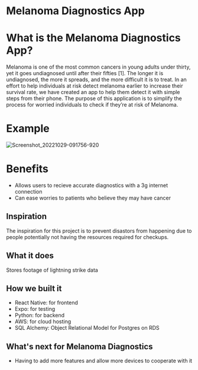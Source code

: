 # Melanoma Diagnostics App

# What is the Melanoma Diagnostics App?
Melanoma is one of the most common cancers in young adults under thirty, yet it goes undiagnosed until after their fifties [1]. The longer it is undiagnosed, the more it spreads, and the more difficult it is to treat. In an effort to help individuals at risk detect melanoma earlier to increase their survival rate, we have created an app to help them detect it with simple steps from their phone. The purpose of this application is to simplify the process for worried individuals to check if they’re at risk of Melanoma.

# Example

![Screenshot_20221029-091756-920](https://user-images.githubusercontent.com/71856219/198847590-c66e94fb-9c32-4561-ab91-00a472c505b1.png)

# Benefits
- Allows users to recieve accurate diagnostics with a 3g internet connection
- Can ease worries to patients who believe they may have cancer

## Inspiration
The inspiration for this project is to prevent disastors from happening due to people potentially not having the resources required for checkups.

## What it does
Stores footage of lightning strike data

## How we built it
- React Native: for frontend
- Expo: for testing
- Python: for backend
- AWS: for cloud hosting
- SQL Alchemy: Object Relational Model for Postgres on RDS

## What's next for Melanoma Diagnostics
- Having to add more features and allow more devices to cooperate with it
